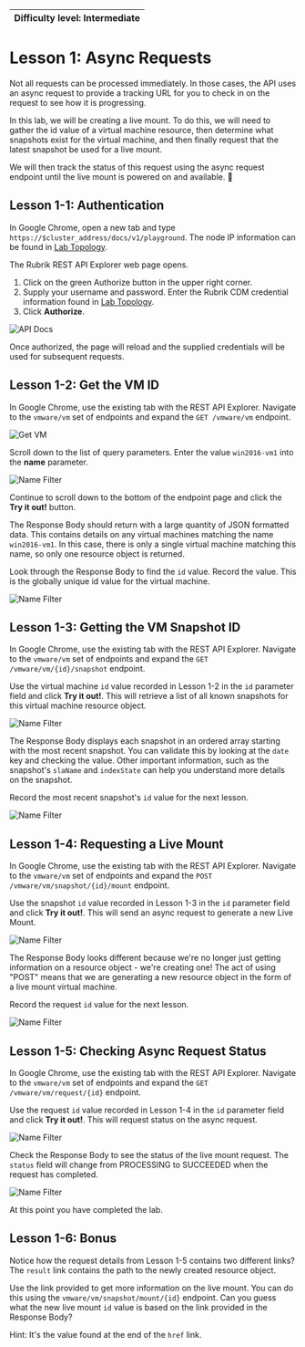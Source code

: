 | Difficulty level: Intermediate |
| --- |

# Lesson 1: Async Requests

Not all requests can be processed immediately. In those cases, the API uses an async request to provide a tracking URL for you to check in on the request to see how it is progressing.

In this lab, we will be creating a live mount. To do this, we will need to gather the id value of a virtual machine resource, then determine what snapshots exist for the virtual machine, and then finally request that the latest snapshot be used for a live mount.

We will then track the status of this request using the async request endpoint until the live mount is powered on and available.

## Lesson 1-1: Authentication

In Google Chrome, open a new tab and type `https://$cluster_address/docs/v1/playground`. The node IP information can be found in [Lab Topology](/lab-topology.md).

The Rubrik REST API Explorer web page opens.

1. Click on the green Authorize button in the upper right corner.
2. Supply your username and password. Enter the Rubrik CDM credential information found in [Lab Topology](/lab-topology.md).
3. Click **Authorize**.

![API Docs](img/image1-1.png)

Once authorized, the page will reload and the supplied credentials will be used for subsequent requests.

## Lesson 1-2: Get the VM ID

In Google Chrome, use the existing tab with the REST API Explorer. Navigate to the `vmware/vm` set of endpoints and expand the `GET /vmware/vm` endpoint.

![Get VM](img/image1-2.png)

Scroll down to the list of query parameters. Enter the value `win2016-vm1` into the **name** parameter.

![Name Filter](img/image1-3.png)

Continue to scroll down to the bottom of the endpoint page and click the **Try it out!** button.

The Response Body should return with a large quantity of JSON formatted data. This contains details on any virtual machines matching the name `win2016-vm1`. In this case, there is only a single virtual machine matching this name, so only one resource object is returned.

Look through the Response Body to find the `id` value. Record the value. This is the globally unique id value for the virtual machine.

![Name Filter](img/image1-4.png)

## Lesson 1-3: Getting the VM Snapshot ID

In Google Chrome, use the existing tab with the REST API Explorer. Navigate to the `vmware/vm` set of endpoints and expand the `GET /vmware/vm/{id}/snapshot` endpoint.

Use the virtual machine `id` value recorded in Lesson 1-2 in the `id` parameter field and click **Try it out!**. This will retrieve a list of all known snapshots for this virtual machine resource object.

![Name Filter](img/image1-5.png)

The Response Body displays each snapshot in an ordered array starting with the most recent snapshot. You can validate this by looking at the `date` key and checking the value. Other important information, such as the snapshot's `slaName` and `indexState` can help you understand more details on the snapshot.

Record the most recent snapshot's `id` value for the next lesson.

![Name Filter](img/image1-6.png)

## Lesson 1-4: Requesting a Live Mount

In Google Chrome, use the existing tab with the REST API Explorer. Navigate to the `vmware/vm` set of endpoints and expand the `POST /vmware/vm/snapshot/{id}/mount` endpoint.

Use the snapshot `id` value recorded in Lesson 1-3 in the `id` parameter field and click **Try it out!**. This will send an async request to generate a new Live Mount.

![Name Filter](img/image1-7.png)

The Response Body looks different because we're no longer just getting information on a resource object - we're creating one! The act of using "POST" means that we are generating a new resource object in the form of a live mount virtual machine.

Record the request `id` value for the next lesson.

![Name Filter](img/image1-8.png)

## Lesson 1-5: Checking Async Request Status

In Google Chrome, use the existing tab with the REST API Explorer. Navigate to the `vmware/vm` set of endpoints and expand the `GET /vmware/vm/request/{id}` endpoint.

Use the request `id` value recorded in Lesson 1-4 in the `id` parameter field and click **Try it out!**. This will request status on the async request.

![Name Filter](img/image1-9.png)

Check the Response Body to see the status of the live mount request. The `status` field will change from PROCESSING to SUCCEEDED when the request has completed.

![Name Filter](img/image1-10.png)

At this point you have completed the lab.

## Lesson 1-6: Bonus

Notice how the request details from Lesson 1-5 contains two different links? The `result` link contains the path to the newly created resource object.

Use the link provided to get more information on the live mount. You can do this using the `vmware/vm/snapshot/mount/{id}` endpoint. Can you guess what the new live mount `id` value is based on the link provided in the Response Body?

Hint: It's the value found at the end of the `href` link.
